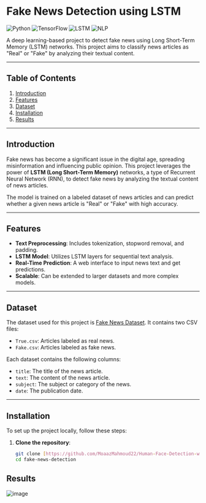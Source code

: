 # Fake News Detection using LSTM

![Python](https://img.shields.io/badge/Python-3.8%2B-blue)
![TensorFlow](https://img.shields.io/badge/TensorFlow-2.x-orange)
![LSTM](https://img.shields.io/badge/Model-LSTM-green)
![NLP](https://img.shields.io/badge/Field-Natural%20Language%20Processing-yellow)

A deep learning-based project to detect fake news using Long Short-Term Memory (LSTM) networks. This project aims to classify news articles as "Real" or "Fake" by analyzing their textual content.

---

## Table of Contents
1. [Introduction](#introduction)
2. [Features](#features)
3. [Dataset](#dataset)
4. [Installation](#installation)
5. [Results](#results)

---

## Introduction
Fake news has become a significant issue in the digital age, spreading misinformation and influencing public opinion. This project leverages the power of **LSTM (Long Short-Term Memory)** networks, a type of Recurrent Neural Network (RNN), to detect fake news by analyzing the textual content of news articles.

The model is trained on a labeled dataset of news articles and can predict whether a given news article is "Real" or "Fake" with high accuracy.

---

## Features
- **Text Preprocessing**: Includes tokenization, stopword removal, and padding.
- **LSTM Model**: Utilizes LSTM layers for sequential text analysis.
- **Real-Time Prediction**: A web interface to input news text and get predictions.
- **Scalable**: Can be extended to larger datasets and more complex models.

---

## Dataset
The dataset used for this project is [Fake News Dataset](https://gitlab.com/atlonxp/siit-nlp/-/raw/main/dl-rnn/fake-new-dataset.zip?ref_type=heads&inline=false). It contains two CSV files:
- `True.csv`: Articles labeled as real news.
- `Fake.csv`: Articles labeled as fake news.

Each dataset contains the following columns:
- `title`: The title of the news article.
- `text`: The content of the news article.
- `subject`: The subject or category of the news.
- `date`: The publication date.

---

## Installation
To set up the project locally, follow these steps:

1. **Clone the repository**:
   ```bash
   git clone [https://github.com/MoaazMahmoud22/Human-Face-Detection-with-LSTM.git]
   cd fake-news-detection

## Results
![image](https://github.com/user-attachments/assets/169efe51-fec0-42ce-b3af-b8a02a0df6fc)



